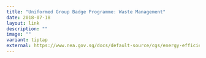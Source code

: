 ```yaml
---
title: "Uniformed Group Badge Programme: Waste Management"
date: 2018-07-18
layout: link
description: ""
image: ""
variant: tiptap
external: https://www.nea.gov.sg/docs/default-source/cgs/energy-efficiency---ug-badge.pdf
---
```

